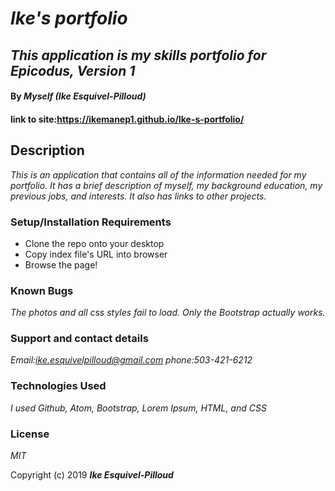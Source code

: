 # _Ike's portfolio_

## _This application is my skills portfolio for Epicodus, Version 1_

#### By _**Myself (Ike Esquivel-Pilloud)**_

#### link to site:https://ikemanep1.github.io/Ike-s-portfolio/

## Description

_This is an application that contains all of the information needed for my portfolio. It has a brief description of myself, my background education, my previous jobs, and interests. It also has links to other projects._

### Setup/Installation Requirements

* Clone the repo onto your desktop
* Copy index file's URL into browser
* Browse the page!

### Known Bugs

_The photos and all css styles fail to load. Only the Bootstrap actually works._

### Support and contact details

_Email:ike.esquivelpilloud@gmail.com phone:503-421-6212_

### Technologies Used

_I used Github, Atom, Bootstrap, Lorem Ipsum, HTML, and CSS_

### License

*MIT*

Copyright (c) 2019 **_Ike Esquivel-Pilloud_**
